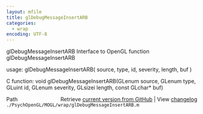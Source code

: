 ```yaml
---
layout: mfile
title: glDebugMessageInsertARB
categories:
  - wrap
encoding: UTF-8
---
```


glDebugMessageInsertARB  Interface to OpenGL function glDebugMessageInsertARB

usage:  glDebugMessageInsertARB( source, type, id, severity, length, buf )

C function:  void glDebugMessageInsertARB(GLenum source, GLenum type, GLuint id, GLenum severity, GLsizei length, const GLchar\* buf)


<div class="code_header" style="text-align:right;">
  <span style="float:left;">Path&nbsp;&nbsp;</span> <span class="counter">Retrieve <a href=
  "https://raw.github.com/Psychtoolbox-3/Psychtoolbox-3/beta/./PsychOpenGL/MOGL/wrap/glDebugMessageInsertARB.m">current version from GitHub</a> | View <a href=
  "https://github.com/Psychtoolbox-3/Psychtoolbox-3/commits/beta/./PsychOpenGL/MOGL/wrap/glDebugMessageInsertARB.m">changelog</a></span>
</div>
<div class="code">
  <code>./PsychOpenGL/MOGL/wrap/glDebugMessageInsertARB.m</code>
</div>
